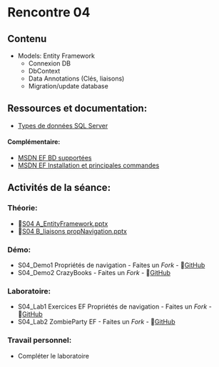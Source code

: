 # Rencontre 04

## Contenu
- Models: Entity Framework 
  - Connexion DB 
  - DbContext 
  - Data Annotations (Clés, liaisons) 
  - Migration/update database

## Ressources et documentation: 
- [Types de données SQL Server](https://docs.microsoft.com/fr-fr/sql/connect/jdbc/understanding-data-type-differences?view=sql-server-ver15)

#### Complémentaire: 
- [MSDN EF BD supportées](https://docs.microsoft.com/fr-fr/ef/core/providers/?tabs=dotnet-core-cli)
- [MSDN EF Installation et principales commandes](https://docs.microsoft.com/fr-fr/ef/core/get-started/overview/first-app?tabs=visual-studio)

## Activités de la séance: 
### Théorie:  
- 🔗[S04 A_EntityFramework.pptx](https://cegepedouardmontpetit-my.sharepoint.com/:p:/r/personal/valerie_turgeon_cegepmontpetit_ca/Documents/420_3W6_SITE/E24_PowerPoints/S04A_EntityFramework.pptx?d=w9d53625c0e8143c9914c8602eaefa07e&csf=1&web=1&e=AhvLIa)
- 🔗[S04 B_liaisons propNavigation.pptx](https://cegepedouardmontpetit-my.sharepoint.com/:p:/r/personal/valerie_turgeon_cegepmontpetit_ca/Documents/420_3W6_SITE/E24_PowerPoints/S04B_liaisons%20propNavigation.pptx?d=w32ef00833c314e188b0cf9d053bdd30f&csf=1&web=1&e=kNhR8d)

### Démo:
- S04_Demo1 Propriétés de navigation - Faites un *Fork* - 🔗[GitHub](https://github.com/ProgWebTransFC/A24_S04_Demo1)
- S04_Demo2 CrazyBooks - Faites un *Fork* - 🔗[GitHub](https://github.com/ProgWebTransFC/A24_S04_Demo2)

### Laboratoire: 
- S04_Lab1 Exercices EF Propriétés de navigation - Faites un *Fork* - 🔗[GitHub](BRISE)
- S04_Lab2 ZombieParty EF - Faites un *Fork* - 🔗[GitHub](https://github.com/ProgWebTransFC/A24_S04_Lab2)
 
### Travail personnel: 
- Compléter le laboratoire